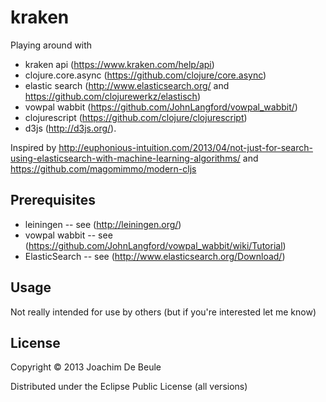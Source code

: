 # kraken

Playing around with 

- kraken api (https://www.kraken.com/help/api) 
- clojure.core.async (https://github.com/clojure/core.async) 
- elastic search (http://www.elasticsearch.org/ and https://github.com/clojurewerkz/elastisch)
- vowpal wabbit (https://github.com/JohnLangford/vowpal_wabbit/)
- clojurescript (https://github.com/clojure/clojurescript) 
- d3js (http://d3js.org/).

Inspired by http://euphonious-intuition.com/2013/04/not-just-for-search-using-elasticsearch-with-machine-learning-algorithms/ and https://github.com/magomimmo/modern-cljs

## Prerequisites

- leiningen -- see (http://leiningen.org/)
- vowpal wabbit -- see (https://github.com/JohnLangford/vowpal_wabbit/wiki/Tutorial)
- ElasticSearch -- see (http://www.elasticsearch.org/Download/)

## Usage

Not really intended for use by others (but if you're interested let me know)

## License

Copyright © 2013 Joachim De Beule

Distributed under the Eclipse Public License (all versions)

